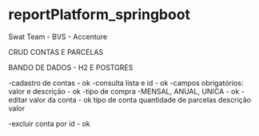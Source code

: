 
# reportPlatform_springboot
Swat Team - BVS - Accenture

CRUD CONTAS E PARCELAS

BANDO DE DADOS - H2 E POSTGRES

-cadastro de contas - ok
-consulta lista e id - ok
-campos obrigatórios: valor e descrição - ok
-tipo de compra -MENSAL, ANUAL, UNICA - ok
-editar valor da conta          - ok
        tipo de conta
        quantidade de parcelas
        descrição
        valor

-excluir conta por id - ok
